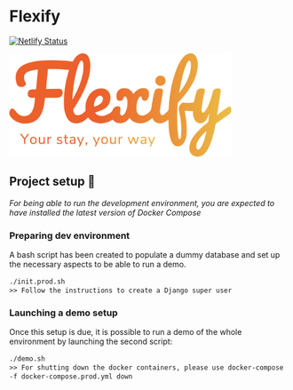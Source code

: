 # Flexify

[![Netlify Status](https://api.netlify.com/api/v1/badges/5975f310-56ef-425e-9a8a-211df1b2fb66/deploy-status)](https://app.netlify.com/sites/flexify-manager/deploys)


<img src="./media/flexify.svg" width="400">



## Project setup :wrench:
*For being able to run the development environment, you are expected to have installed the latest version of Docker Compose*

### Preparing dev environment

A bash script has been created to populate a dummy database and set up the necessary aspects to be able to run a demo.

```
./init.prod.sh
>> Follow the instructions to create a Django super user
```
### Launching a demo setup
Once this setup is due, it is possible to run a demo of the whole environment by launching the second script: 

```
./demo.sh
>> For shutting down the docker containers, please use docker-compose -f docker-compose.prod.yml down
```
